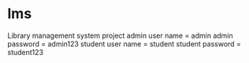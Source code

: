 # lms
Library management system project
admin user name = admin
admin password = admin123
student user name = student
student password = student123
